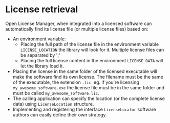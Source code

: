 # License retrieval
Open License Manager, when integrated into a licensed software can automatically find its license file (or multiple license files) based on:
 
 * An environment variable: 
 	* Placing the full path of the license file in the environment variable `LICENSE_LOCATION` the library will look for it. Multiple license files can be separated by ';'
 	* Placing the full license content in the environment `LICENSE_DATA` will let the library load it.
 * Placing the license in the same folder of the licensed executable will make the software find its own license. The filename must be the same of the executable, the extension `.lic`. eg. if you're licensing `my_awesome_software.exe` the license file must be in the same folder and must be called `my_awesome_software.lic`.
 * The calling application can specify the location (or the complete license data) using `LicenseLocation` structure.
 * Implementing and registering the interface `LicenseLocator` software authors can easily define their own strategy.